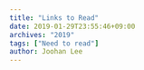 ```yaml
---
title: "Links to Read"
date: 2019-01-29T23:55:46+09:00
archives: "2019"
tags: ["Need to read"]
author: Joohan Lee
---
```

